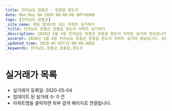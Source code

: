 ```yaml
---
title: 전라남도 장흥군 - 장흥읍 원도리
date: Mon May 04 2020 00:00:00 GMT+0900
tags: [전라남도-장흥군]
_site_name: 매일 업데이트 되는 아파트 실거래가
_title: 전라남도 장흥군 장흥읍 원도리 아파트 실거래가
_description: 2020년 5월 4일 전라남도 장흥군 장흥읍 원도리 아파트 실거래 정보입니다. 0건 아파트 정보가 있습니다.
_excerpt: 2020년 5월 4일 전라남도 장흥군 장흥읍 원도리 아파트 실거래 정보입니다. 0건 아파트 정보가 있습니다.
_updated_time: 2020-05-03T15:00:00.000Z
_keywords: 전라남도,장흥군,장흥읍,원도리
---
```






# 실거래가 목록
- 실거래가 등록일: 2020-05-04
- 업데이트 된 실거래 수: 0 건
- 아파트명을 클릭하면 외부 검색 페이지로 연결됩니다.




